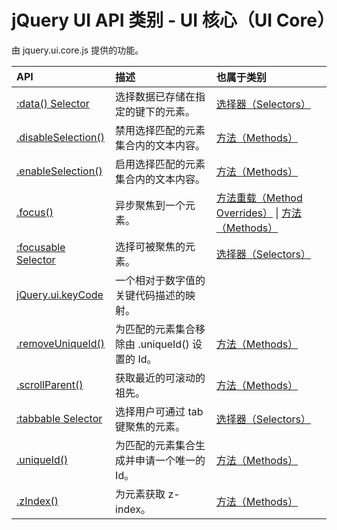# jQuery UI API 类别 - UI 核心（UI Core）

由 jquery.ui.core.js 提供的功能。

| API | 描述 | 也属于类别 |
| :-- | :-- | :-- |
| [:data() Selector](api-data-selector.html) | 选择数据已存储在指定的键下的元素。 | [选择器（Selectors）](ref-selectors.html) |
| [.disableSelection()](api-disableSelection.html) | 禁用选择匹配的元素集合内的文本内容。 | [方法（Methods）](ref-methods.html) |
| [.enableSelection()](api-enableSelection.html) | 启用选择匹配的元素集合内的文本内容。 | [方法（Methods）](ref-methods.html) |
| [.focus()](api-focus.html) | 异步聚焦到一个元素。 | [方法重载（Method Overrides）](ref-overrides.html) &#124; [方法（Methods）](ref-methods.html) |
| [:focusable Selector](api-focusable-selector.html) | 选择可被聚焦的元素。 | [选择器（Selectors）](ref-selectors.html) |
| [jQuery.ui.keyCode](api-jQuery-ui-keyCode.html) | 一个相对于数字值的关键代码描述的映射。 |
| [.removeUniqueId()](api-removeUniqueId.html) | 为匹配的元素集合移除由 .uniqueId() 设置的 Id。 | [方法（Methods）](ref-methods.html) |
| [.scrollParent()](api-scrollParent.html) | 获取最近的可滚动的祖先。 | [方法（Methods）](ref-methods.html) |
| [:tabbable Selector](api-tabbable-selector.html) | 选择用户可通过 tab 键聚焦的元素。 | [选择器（Selectors）](ref-selectors.html) |
| [.uniqueId()](api-uniqueId.html) | 为匹配的元素集合生成并申请一个唯一的 Id。 | [方法（Methods）](ref-methods.html) |
| [.zIndex()](api-zIndex.html) | 为元素获取 z-index。 | [方法（Methods）](ref-methods.html) |

